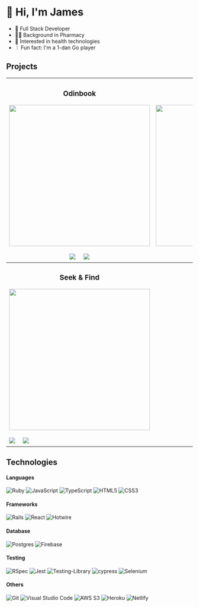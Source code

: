 # :wave: Hi, I'm James
- :triangular_flag_on_post: Full Stack Developer
- :man_health_worker: Background in Pharmacy
- :bicyclist: Interested in health technologies
- &nbsp;:grey_exclamation: &nbsp;Fun fact: I'm a 1-dan Go player
## Projects

| <h3>Odinbook</h3> <img src="https://user-images.githubusercontent.com/88938117/202895196-fce52b1c-1e91-42a5-9340-59e845a79464.png" width="380"><br><br> <a href="https://github.com/thejwuscript/odinbook"><img src="https://img.shields.io/badge/Repo-lightgrey?style=for-the-badge&logo=github&color=black"/></a> &nbsp; &nbsp; <img src="https://img.shields.io/badge/-demo-purple?style=for-the-badge&color=3C005A"/> | <h3>Chess</h3> <img src="https://user-images.githubusercontent.com/88938117/202895199-fa07bcb8-c4e8-4723-90f3-1764e3e3068b.png" alt="chess" width="380"><br><br> <a href="https://github.com/thejwuscript/chess"><img src="https://img.shields.io/badge/Repo-lightgrey?style=for-the-badge&logo=github&color=black"/></a> &nbsp; &nbsp; <a href="https://replit.com/@thejwuscript/Chess"><img src="https://img.shields.io/badge/-demo-purple?style=for-the-badge&color=3C005A"/></a>  |
|----------|-------|
| <h3 align="center">Seek & Find</h3> <img src="https://user-images.githubusercontent.com/88938117/205876447-ec099e56-1ec2-4a0c-8150-02d8b7658091.PNG" width="380"><br><br> <a href="https://github.com/thejwuscript/seek-and-find"><img src="https://img.shields.io/badge/Repo-lightgrey?style=for-the-badge&logo=github&color=black"/></a> &nbsp; &nbsp; <a href="https://seek-and-find.netlify.app/"><img src="https://img.shields.io/badge/-demo-purple?style=for-the-badge&color=3C005A"/></a> | |

## Technologies

#### Languages
![Ruby](https://img.shields.io/badge/ruby-%23CC342D.svg?style=for-the-badge&logo=ruby&logoColor=white) ![JavaScript](https://img.shields.io/badge/javascript-%23323330.svg?style=for-the-badge&logo=javascript&logoColor=%23F7DF1E) ![TypeScript](https://img.shields.io/badge/typescript-%23007ACC.svg?style=for-the-badge&logo=typescript&logoColor=white) ![HTML5](https://img.shields.io/badge/html5-%23E34F26.svg?style=for-the-badge&logo=html5&logoColor=white) ![CSS3](https://img.shields.io/badge/css3-%231572B6.svg?style=for-the-badge&logo=css3&logoColor=white)

#### Frameworks
![Rails](https://img.shields.io/badge/rails-%23CC0000.svg?style=for-the-badge&logo=ruby-on-rails&logoColor=white) ![React](https://img.shields.io/badge/react-%2320232a.svg?style=for-the-badge&logo=react&logoColor=%2361DAFB) ![Hotwire](https://img.shields.io/badge/-hotwire-black?style=for-the-badge&logo=stimulus&color=003545)

#### Database
![Postgres](https://img.shields.io/badge/postgres-%23316192.svg?style=for-the-badge&logo=postgresql&logoColor=white) ![Firebase](https://img.shields.io/badge/Firebase-039BE5?style=for-the-badge&logo=Firebase&logoColor=white)

#### Testing
![RSpec](https://img.shields.io/badge/-rspec-black?style=for-the-badge) ![Jest](https://img.shields.io/badge/-jest-%23C21325?style=for-the-badge&logo=jest&logoColor=white) ![Testing-Library](https://img.shields.io/badge/-TestingLibrary-%23E33332?style=for-the-badge&logo=testing-library&logoColor=white) ![cypress](https://img.shields.io/badge/-cypress-%23E5E5E5?style=for-the-badge&logo=cypress&logoColor=058a5e) ![Selenium](https://img.shields.io/badge/-selenium-%43B02A?style=for-the-badge&logo=selenium&logoColor=white)

#### Others
![Git](https://img.shields.io/badge/git-%23F05033.svg?style=for-the-badge&logo=git&logoColor=white) ![Visual Studio Code](https://img.shields.io/badge/Visual%20Studio%20Code-0078d7.svg?style=for-the-badge&logo=visual-studio-code&logoColor=white) ![AWS S3](https://img.shields.io/badge/-AWS_S3-black?style=for-the-badge&logo=amazons3&color=orange&logoColor=white) ![Heroku](https://img.shields.io/badge/heroku-%23430098.svg?style=for-the-badge&logo=heroku&logoColor=white) ![Netlify](https://img.shields.io/badge/netlify-%23000000.svg?style=for-the-badge&logo=netlify&logoColor=#00C7B7)
